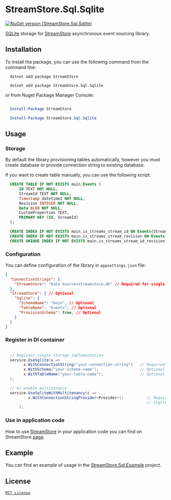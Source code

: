 # StreamStore.Sql.Sqlite

[![NuGet version (StreamStore.Sql.Sqlite)](https://img.shields.io/nuget/v/StreamStore.Sql.Sqlite.svg?style=flat-square)](https://www.nuget.org/packages/StreamStore.Sql.Sqlite/)

[SQLite] storage for [StreamStore] asynchronous event sourcing library.

## Installation

To install the package, you can use the following command from the command line:

```dotnetcli
  dotnet add package StreamStore

  dotnet add package StreamStore.Sql.Sqlite
```

or from Nuget Package Manager Console:

```powershell

  Install-Package StreamStore

  Install-Package StreamStore.Sql.Sqlite
```

## Usage

### Storage

By default the library provisioning tables automatically, however you must create database or provide connection string to existing database.

If you want to create table manually, you can use the following script:

```sql
  CREATE TABLE IF NOT EXISTS main.Events (
      Id TEXT NOT NULL,
      StreamId TEXT NOT NULL,
      Timestamp datetime2 NOT NULL, 
      Revision INTEGER NOT NULL,
      Data BLOB NOT NULL,
      CustomProperties TEXT,
      PRIMARY KEY (Id, StreamId)
  );

  CREATE INDEX IF NOT EXISTS main.ix_streams_stream_id ON Events(StreamId);
  CREATE INDEX IF NOT EXISTS main.ix_streams_stream_revision ON Events(Revision);
  CREATE UNIQUE INDEX IF NOT EXISTS main.ix_streams_stream_id_revision ON Events(StreamId, Revision);
```

### Configuration

You can define configuration of the library in `appsettings.json` file:

```json
{
  "ConnectionStrings": {
    "StreamStore": "Data Source=streamstore.db" // Required for single tenant configuration
  },
  "StreamStore": { // Optional
    "Sqlite": {
      "SchemaName": "main", // Optional
      "TableName": "Events", // Optional
      "ProvisionSchema": true, // Optional
    }
  }
}
```

### Register in DI container

```csharp
  
  // Register single storage implementation
  service.UseSqlite(x =>
        x.WithConnectionString("your-connection-string")   // Required. Connection string.
        x.WithSchema("your-schema-name");                  // Optional. Schema name, default is "public".
        x.WithTableName("your-table-name");                // Optional. Table name, default is "Events".
  );

  // Or enable multitenancy
  service.UseSqliteWithMultitenancy(c => ...
          x.WithConnectionStringProvider<Provider>()          // Required. Register your 
                                                              // ISqlTenantConnectionStringProvider implementation.
      );
```

### Use in application code

How to use [StreamStore] in your application code you can find on StreamStore [page][Usage].

## Example

You can find an example of usage in the [StreamStore.Sql.Example](https://github.com/kostiantyn-matsebora/streamstore/tree/master/src/StreamStore.Sql.Example) project.

## License

[`MIT License`](../../LICENSE)

[StreamStore]: https://github.com/kostiantyn-matsebora/streamstore/tree/master
[Usage]: https://github.com/kostiantyn-matsebora/streamstore/tree/master#Usage
[SQLite]: https://www.sqlite.org/index.html
